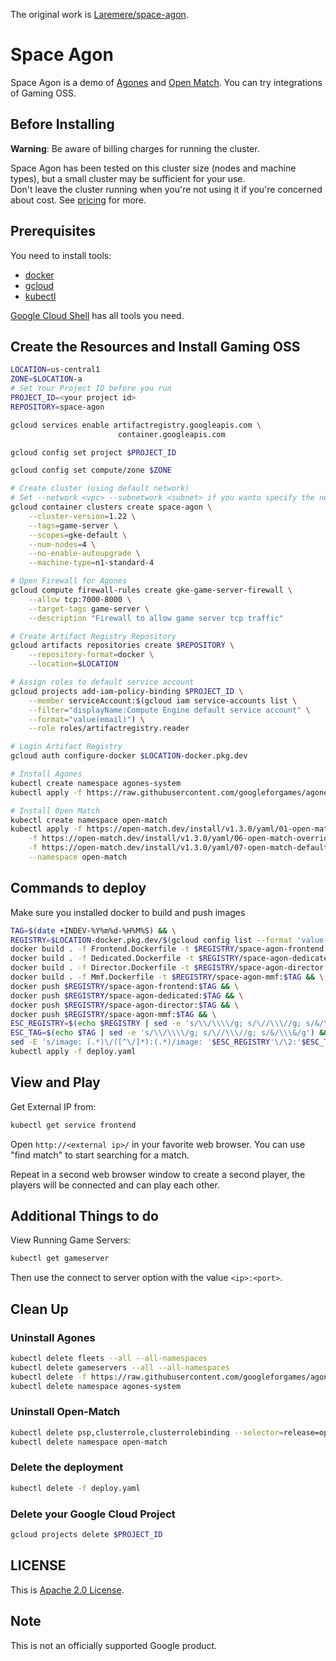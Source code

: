 The original work is [Laremere/space-agon](https://github.com/Laremere/space-agon).

# Space Agon

Space Agon is a demo of [Agones](https://agones.dev/) and
[Open Match](https://open-match.dev/). You can try integrations of Gaming OSS.

## Before Installing

**Warning**: Be aware of billing charges for running the cluster.  

Space Agon has been tested on this cluster size (nodes and machine types), but a small cluster may be sufficient for your use.    
Don't leave the cluster running when you're not using it if you're concerned about cost. See [pricing](https://cloud.google.com/kubernetes-engine/pricing) for more.

## Prerequisites

You need to install tools:

- [docker](https://www.docker.com/)
- [gcloud](https://cloud.google.com/sdk/gcloud)
- [kubectl](https://cloud.google.com/kubernetes-engine/docs/how-to/cluster-access-for-kubectl#install_kubectl)

[Google Cloud Shell](https://cloud.google.com/shell) has all tools you need.

## Create the Resources and Install Gaming OSS

```sh
LOCATION=us-central1
ZONE=$LOCATION-a
# Set Your Project ID before you run
PROJECT_ID=<your project id>
REPOSITORY=space-agon

gcloud services enable artifactregistry.googleapis.com \
                        container.googleapis.com

gcloud config set project $PROJECT_ID

gcloud config set compute/zone $ZONE

# Create cluster (using default network)
# Set --network <vpc> --subnetwork <subnet> if you wanto specify the network
gcloud container clusters create space-agon \
    --cluster-version=1.22 \
    --tags=game-server \
    --scopes=gke-default \
    --num-nodes=4 \
    --no-enable-autoupgrade \
    --machine-type=n1-standard-4

# Open Firewall for Agones
gcloud compute firewall-rules create gke-game-server-firewall \
    --allow tcp:7000-8000 \
    --target-tags game-server \
    --description "Firewall to allow game server tcp traffic"

# Create Artifact Registry Repository
gcloud artifacts repositories create $REPOSITORY \
    --repository-format=docker \
    --location=$LOCATION 

# Assign roles to default service account
gcloud projects add-iam-policy-binding $PROJECT_ID \
    --member serviceAccount:$(gcloud iam service-accounts list \
    --filter="displayName:Compute Engine default service account" \
    --format="value(email)") \
    --role roles/artifactregistry.reader

# Login Artifact Registry
gcloud auth configure-docker $LOCATION-docker.pkg.dev

# Install Agones
kubectl create namespace agones-system
kubectl apply -f https://raw.githubusercontent.com/googleforgames/agones/release-1.23.0/install/yaml/install.yaml

# Install Open Match
kubectl create namespace open-match
kubectl apply -f https://open-match.dev/install/v1.3.0/yaml/01-open-match-core.yaml \
    -f https://open-match.dev/install/v1.3.0/yaml/06-open-match-override-configmap.yaml \
    -f https://open-match.dev/install/v1.3.0/yaml/07-open-match-default-evaluator.yaml \
    --namespace open-match
```

## Commands to deploy

Make sure you installed docker to build and push images

```sh
TAG=$(date +INDEV-%Y%m%d-%H%M%S) && \
REGISTRY=$LOCATION-docker.pkg.dev/$(gcloud config list --format 'value(core.project)')/$REPOSITORY && \
docker build . -f Frontend.Dockerfile -t $REGISTRY/space-agon-frontend:$TAG && \
docker build . -f Dedicated.Dockerfile -t $REGISTRY/space-agon-dedicated:$TAG && \
docker build . -f Director.Dockerfile -t $REGISTRY/space-agon-director:$TAG && \
docker build . -f Mmf.Dockerfile -t $REGISTRY/space-agon-mmf:$TAG && \
docker push $REGISTRY/space-agon-frontend:$TAG && \
docker push $REGISTRY/space-agon-dedicated:$TAG && \
docker push $REGISTRY/space-agon-director:$TAG && \
docker push $REGISTRY/space-agon-mmf:$TAG && \
ESC_REGISTRY=$(echo $REGISTRY | sed -e 's/\\/\\\\/g; s/\//\\\//g; s/&/\\\&/g') && \
ESC_TAG=$(echo $TAG | sed -e 's/\\/\\\\/g; s/\//\\\//g; s/&/\\\&/g') && \
sed -E 's/image: (.*)\/([^\/]*):(.*)/image: '$ESC_REGISTRY'\/\2:'$ESC_TAG'/' deploy_template.yaml > deploy.yaml && \
kubectl apply -f deploy.yaml
```

## View and Play

Get External IP from:

```sh
kubectl get service frontend
```

Open `http://<external ip>/` in your favorite web browser.  You can use "find
match" to start searching for a match.

Repeat in a second web browser window to create a second player, the players
will be connected and can play each other.

## Additional Things to do

View Running Game Servers:

```sh
kubectl get gameserver
```
Then use the connect to server option with the value `<ip>:<port>`.

## Clean Up

### Uninstall Agones

```sh
kubectl delete fleets --all --all-namespaces
kubectl delete gameservers --all --all-namespaces
kubectl delete -f https://raw.githubusercontent.com/googleforgames/agones/release-1.23.0/install/yaml/install.yaml
kubectl delete namespace agones-system
```

### Uninstall Open-Match

```sh
kubectl delete psp,clusterrole,clusterrolebinding --selector=release=open-match
kubectl delete namespace open-match
```

### Delete the deployment

```sh
kubectl delete -f deploy.yaml 
```

### Delete your Google Cloud Project

```sh
gcloud projects delete $PROJECT_ID
```

## LICENSE

This is [Apache 2.0 License](./LICENSE). 

## Note

This is not an officially supported Google product.